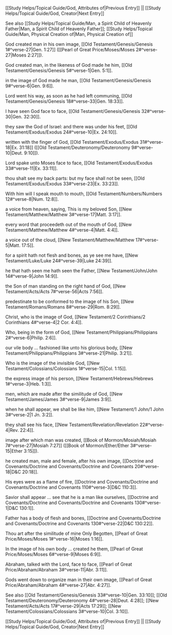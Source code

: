 [[Study Helps/Topical Guide/God, Attributes of|Previous Entry]]  ||  [[Study Helps/Topical Guide/God, Creator|Next Entry]]

 See also [[Study Helps/Topical Guide/Man, a Spirit Child of Heavenly Father|Man, a Spirit Child of Heavenly Father]]; [[Study Helps/Topical Guide/Man, Physical Creation of|Man, Physical Creation of]]

 God created man in his own image, [[Old Testament/Genesis/Genesis 1#^verse-27|Gen. 1:27]] ([[Pearl of Great Price/Moses/Moses 2#^verse-27|Moses 2:27]]).

 God created man, in the likeness of God made he him, [[Old Testament/Genesis/Genesis 5#^verse-1|Gen. 5:1]].

 in the image of God made he man, [[Old Testament/Genesis/Genesis 9#^verse-6|Gen. 9:6]].

 Lord went his way, as soon as he had left communing, [[Old Testament/Genesis/Genesis 18#^verse-33|Gen. 18:33]].

 I have seen God face to face, [[Old Testament/Genesis/Genesis 32#^verse-30|Gen. 32:30]].

 they saw the God of Israel: and there was under his feet, [[Old Testament/Exodus/Exodus 24#^verse-10|Ex. 24:10]].

 written with the finger of God, [[Old Testament/Exodus/Exodus 31#^verse-18|Ex. 31:18]] ([[Old Testament/Deuteronomy/Deuteronomy 9#^verse-10|Deut. 9:10]]).

 Lord spake unto Moses face to face, [[Old Testament/Exodus/Exodus 33#^verse-11|Ex. 33:11]].

 thou shalt see my back parts: but my face shall not be seen, [[Old Testament/Exodus/Exodus 33#^verse-23|Ex. 33:23]].

 With him will I speak mouth to mouth, [[Old Testament/Numbers/Numbers 12#^verse-8|Num. 12:8]].

 a voice from heaven, saying, This is my beloved Son, [[New Testament/Matthew/Matthew 3#^verse-17|Matt. 3:17]].

 every word that proceedeth out of the mouth of God, [[New Testament/Matthew/Matthew 4#^verse-4|Matt. 4:4]].

 a voice out of the cloud, [[New Testament/Matthew/Matthew 17#^verse-5|Matt. 17:5]].

 for a spirit hath not flesh and bones, as ye see me have, [[New Testament/Luke/Luke 24#^verse-39|Luke 24:39]].

 he that hath seen me hath seen the Father, [[New Testament/John/John 14#^verse-9|John 14:9]].

 the Son of man standing on the right hand of God, [[New Testament/Acts/Acts 7#^verse-56|Acts 7:56]].

 predestinate to be conformed to the image of his Son, [[New Testament/Romans/Romans 8#^verse-29|Rom. 8:29]].

 Christ, who is the image of God, [[New Testament/2 Corinthians/2 Corinthians 4#^verse-4|2 Cor. 4:4]].

 Who, being in the form of God, [[New Testament/Philippians/Philippians 2#^verse-6|Philip. 2:6]].

 our vile body ... fashioned like unto his glorious body, [[New Testament/Philippians/Philippians 3#^verse-21|Philip. 3:21]].

 Who is the image of the invisible God, [[New Testament/Colossians/Colossians 1#^verse-15|Col. 1:15]].

 the express image of his person, [[New Testament/Hebrews/Hebrews 1#^verse-3|Heb. 1:3]].

 men, which are made after the similitude of God, [[New Testament/James/James 3#^verse-9|James 3:9]].

 when he shall appear, we shall be like him, [[New Testament/1 John/1 John 3#^verse-2|1 Jn. 3:2]].

 they shall see his face, [[New Testament/Revelation/Revelation 22#^verse-4|Rev. 22:4]].

 image after which man was created, [[Book of Mormon/Mosiah/Mosiah 7#^verse-27|Mosiah 7:27]] ([[Book of Mormon/Ether/Ether 3#^verse-15|Ether 3:15]]).

 he created man, male and female, after his own image, [[Doctrine and Covenants/Doctrine and Covenants/Doctrine and Covenants 20#^verse-18|D&C 20:18]].

 His eyes were as a flame of fire, [[Doctrine and Covenants/Doctrine and Covenants/Doctrine and Covenants 110#^verse-3|D&C 110:3]].

 Savior shall appear ... see that he is a man like ourselves, [[Doctrine and Covenants/Doctrine and Covenants/Doctrine and Covenants 130#^verse-1|D&C 130:1]].

 Father has a body of flesh and bones, [[Doctrine and Covenants/Doctrine and Covenants/Doctrine and Covenants 130#^verse-22|D&C 130:22]].

 Thou art after the similitude of mine Only Begotten, [[Pearl of Great Price/Moses/Moses 1#^verse-16|Moses 1:16]].

 In the image of his own body ... created he them, [[Pearl of Great Price/Moses/Moses 6#^verse-9|Moses 6:9]].

 Abraham, talked with the Lord, face to face, [[Pearl of Great Price/Abraham/Abraham 3#^verse-11|Abr. 3:11]].

 Gods went down to organize man in their own image, [[Pearl of Great Price/Abraham/Abraham 4#^verse-27|Abr. 4:27]].

 See also [[Old Testament/Genesis/Genesis 33#^verse-10|Gen. 33:10]]; [[Old Testament/Deuteronomy/Deuteronomy 4#^verse-28|Deut. 4:28]]; [[New Testament/Acts/Acts 17#^verse-29|Acts 17:29]]; [[New Testament/Colossians/Colossians 3#^verse-10|Col. 3:10]].

[[Study Helps/Topical Guide/God, Attributes of|Previous Entry]]  ||  [[Study Helps/Topical Guide/God, Creator|Next Entry]]